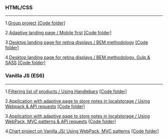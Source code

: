 ### HTML/CSS
----------------------------------------------------------------------------------------
1.[Group project](https://danil44.github.io/Go-IT-FE-Course--/EV-website-project/build/home-page.html)
[[Code folder]](https://github.com/Danil44/Go-IT-FE-Course--/tree/master/EV-website-project)

2.[Adaptive landing page / Mobile first](https://danil44.github.io/Go-IT-FE-Course--/HTML-CSS/module-08/index.html)
[[Code folder]](https://github.com/Danil44/Go-IT-FE-Course--/tree/master/HTML-CSS/module-08)

3.[Desktop landing page for retina displays / BEM methodology](https://danil44.github.io/Go-IT-FE-Course--/HTML-CSS/module-10/index.html)
[[Code folder]](https://github.com/Danil44/Go-IT-FE-Course--/tree/master/HTML-CSS/module-10)

4.[Desktop landing page for retina displays / BEM methodology, Gulp & SASS](https://danil44.github.io/Go-IT-FE-Course--/HTML-CSS/module-11/build/index.html)
[[Code folder]](https://github.com/Danil44/Go-IT-FE-Course--/tree/master/HTML-CSS/module-11)

### Vanilla JS (ES6)
----------------------------------------------------------------------------------------
1.[Filtering list of products / Using Handlebars](https://danil44.github.io/Go-IT-FE-Course--/JS-FE-Advenced-GoIT/module-11/index.html)
[[Code folder]](https://github.com/Danil44/Go-IT-FE-Course--/tree/master/JS-FE-Advenced-GoIT/module-11)

2.[Application with adaptive page to store notes in localstorage / Using Webpack & API requests](https://danil44.github.io/Go-IT-FE-Course--/JS-FE-Advenced-GoIT/module-12/build/index.html) 
[[Code folder]](https://github.com/Danil44/Go-IT-FE-Course--/tree/master/JS-FE-Advenced-GoIT/module-12)

3.[Application with adaptive page to store notes in localstorage / Using WebPack, MVC patterns & API requests](https://danil44.github.io/Go-IT-FE-Course--/JS-FE-Advenced-GoIT/module-13/build/index.html)
[[Code folder]](https://github.com/Danil44/Go-IT-FE-Course--/tree/master/JS-FE-Advenced-GoIT/module-13)

4.[Chart project on Vanilla JS/ Using WebPack, MVC patterns](https://danil44.github.io/Go-IT-FE-Course--/Vanilla-JS--Chart-project/build/index.html)
[[Code folder]](https://github.com/Danil44/Go-IT-FE-Course--/tree/master/Vanilla-JS--Chart-project)
